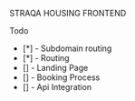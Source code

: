 STRAQA HOUSING FRONTEND

Todo
- [*] - Subdomain routing
- [*] - Routing
- [] - Landing Page
- [] - Booking Process
- [] - Api Integration